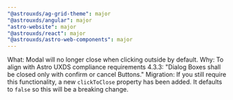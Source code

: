 ```yaml
---
"@astrouxds/ag-grid-theme": major
"@astrouxds/angular": major
"astro-website": major
"@astrouxds/react": major
"@astrouxds/astro-web-components": major
---
```


What: Modal will no longer close when clicking outside by default.
Why: To align with Astro UXDS compliance requirements 4.3.3: "Dialog Boxes shall be closed only with confirm or cancel Buttons."
Migration: If you still require this functionality, a new `clickToClose` property has been added. It defaults to `false` so this will be a breaking change.
